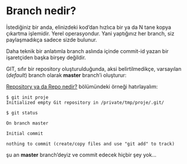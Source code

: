 # Branch nedir?

İstediğiniz bir anda, elinizdeki kod’dan hızlıca bir ya da N tane kopya
çıkartma işlemidir. Yerel operasyondur. Yani yaptığınız her branch, siz
paylaşmadıkça sadece sizde bulunur.

Daha teknik bir anlatımla branch aslında içinde commit-id yazan bir
işaretçiden başka birşey değildir.

GIT, sıfır bir repository oluşturulduğunda, aksi belirtilmedikçe, varsayılan
(*default*) branch olarak **master** branch’i oluşturur:

[Repository ya da Repo nedir?](repository-nedir.md) bölümündeki örneği
hatırlayalım:

    $ git init proje
    Initialized empty Git repository in /private/tmp/proje/.git/
    
    $ git status
    
    On branch master
    
    Initial commit
    
    nothing to commit (create/copy files and use "git add" to track)

şu an **master** branch’deyiz ve commit edecek hiçbir şey yok...
